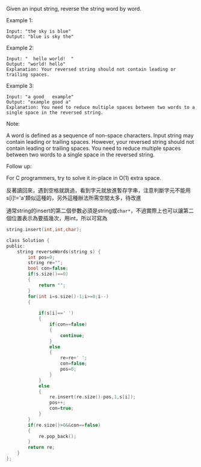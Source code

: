 Given an input string, reverse the string word by word.

 

Example 1:
```
Input: "the sky is blue"
Output: "blue is sky the"
```
Example 2:
```
Input: "  hello world!  "
Output: "world! hello"
Explanation: Your reversed string should not contain leading or trailing spaces.
```
Example 3:
```
Input: "a good   example"
Output: "example good a"
Explanation: You need to reduce multiple spaces between two words to a single space in the reversed string.
```

Note:

A word is defined as a sequence of non-space characters.
Input string may contain leading or trailing spaces. However, your reversed string should not contain leading or trailing spaces.
You need to reduce multiple spaces between two words to a single space in the reversed string.
 

Follow up:

For C programmers, try to solve it in-place in O(1) extra space.

反著讀回來，遇到空格就跳過，看到字元就放進暫存字串，注意判斷字元不能用s[i]!='a'類似這種的，另外這種辦法所需空間太多，待改進

通常string的insert的第二個參數必須是string或```char*```，不過實際上也可以讓第二個位置表示為要插幾次，用int，所以可寫為
```c
string.insert(int,int,char);
```

```c
class Solution {
public:
    string reverseWords(string s) {
        int pos=0;
        string re="";
        bool con=false;
        if(s.size()==0)
        {
            return "";
        }
        for(int i=s.size()-1;i>=0;i--)
        {
            
            if(s[i]==' ')
            {
                if(con==false)
                {
                    continue;
                }
                else
                {
                    re=re+' ';
                    con=false;
                    pos=0;
                }
            }
            else
            {
                re.insert(re.size()-pos,1,s[i]);
                pos++;
                con=true;
            }
        }
        if(re.size()>0&&con==false)
        {
            re.pop_back();
        }
        return re;
    }
};
```
